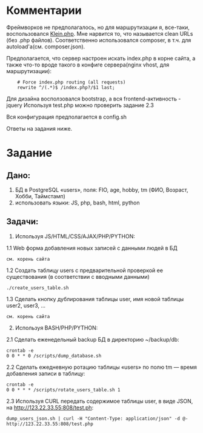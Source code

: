 # Комментарии
Фреймворков не предполагалось, но для маршрутизации я, все-таки, воспользовался [Klein.php](https://github.com/klein/klein.php). Мне нарвится то, что называется clean URLs (без .php файлов).
Соответственно использовался composer, в т.ч. для autoload'а(см. composer.json).

Предполагается, что сервер настроен искать index.php в корне сайта, а также что-то вроде такого в конфиге сервера(nginx vhost, для маршрутизации):
```
    # Force index.php routing (all requests)
    rewrite ^/(.*)$ /index.php?/$1 last;
```
Для дизайна восползовался bootstrap, а вся frontend-активность - jquery
Используя test.php можно проверить задание 2.3

Вся конфигурация предполагается в config.sh

Ответы на задания ниже.


# Задание
## Дано:
1) БД в PostgreSQL «users», поля: FIO, age, hobby, tm (ФИО, Возраст, Хобби, Таймстамп)
2) использовать языки: JS, php, bash, html, python 

## Задачи:

1. Используя JS/HTML/CSS/AJAX/PHP/PYTHON:

1.1 Web форма добавления новых записей с данными людей в БД
```
см. корень сайта
```
1.2 Создать таблицу users с предварительной проверкой ее существования (в соответствии с вводными данными)
```
./create_users_table.sh
```
1.3 Сделать кнопку дублирования таблицы user, имя новой таблицы user2, user3, …
```
см. корень сайта
```
2. Используя BASH/PHP/PYTHON:

2.1 Сделать еженедельный backup БД в директорию ~/backup/db:
```
crontab -e
0 0 * * 0 /scripts/dump_database.sh
```
2.2 Сделать ежедневную ротацию таблицы «users» по полю tm — время добавления записи в таблицу:
```
crontab -e
0 0 * * * /scripts/rotate_users_table.sh 1
```

2.3 Используя CURL передать содержимое таблицы user, в виде JSON, на  http://123.22.33.55:808/test.ph:
```
dump_users_json.sh | curl -H "Content-Type: application/json" -d @- http://123.22.33.55:808/test.php
```

